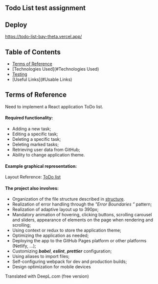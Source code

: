 ## Todo List test assignment

## Deploy

https://todo-list-bay-theta.vercel.app/

## Table of Contents

- [Terms of Reference](#Technical-Task)
- [Technologies Used](#Technologies Used)
- [Testing](#Testing)
- [Useful Links](#Usable Links)

## Terms of Reference

Need to implement a React application ToDo list.

#### Required functionality:

- Adding a new task;
- Editing a specific task;
- Deleting a specific task;
- Deleting marked tasks;
- Retrieving user data from GitHub;
- Ability to change application theme.

#### Example graphical representation:

Layout Reference: [ToDo list](https://www.figma.com/design/vDAg1ykKrPYKJEW4fMO5aU/Modsen-Todo-List?node-id=0-3&t=yUcMTRERJh9AQvEp-0)

#### The project also involves:

- Organization of the file structure described in [structure](https://github.com/mkrivel/structure).
- Realization of error handling through the _"Error Boundaries ”_ pattern;
- Realization of adaptive layout up to 390px;
- Mandatory animation of hovering, clicking buttons, scrolling carousel and sliders, appearance of elements on the page when rendering and scrolling;
- Using context or redux to store the application theme;
- Optimizing the application as needed;
- Deploying the app to the GitHub Pages platform or other platforms (Netlify, ...);
- Customizing **_babel_**, **_eslint_**, **_prettier_** configuration;
- Using aliases to import files;
- Self-configuring webpack for dev and production builds;
- Design optimization for mobile devices

Translated with DeepL.com (free version)
